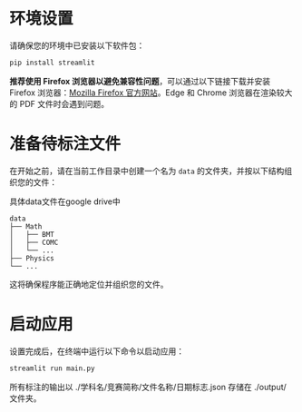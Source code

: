 # 环境设置

请确保您的环境中已安装以下软件包：

```bash
pip install streamlit
```

**推荐使用 Firefox 浏览器以避免兼容性问题**，可以通过以下链接下载并安装 Firefox 浏览器：[Mozilla Firefox 官方网站](https://www.firefox.com.cn/)。Edge 和 Chrome 浏览器在渲染较大的 PDF 文件时会遇到问题。

# 准备待标注文件

在开始之前，请在当前工作目录中创建一个名为 `data` 的文件夹，并按以下结构组织您的文件：

具体data文件在google drive中

```
data
├── Math
│   ├── BMT
│   ├── COMC
│   └── ...
├── Physics
└── ...
```

这将确保程序能正确地定位并组织您的文件。

# 启动应用

设置完成后，在终端中运行以下命令以启动应用：

```bash
streamlit run main.py
```

所有标注的输出以 ./学科名/竞赛简称/文件名称/日期标志.json  存储在 ./output/ 文件夹。
